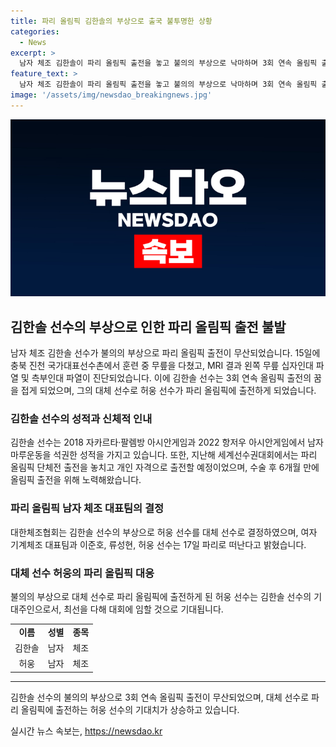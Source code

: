 ```yaml
---
title: 파리 올림픽 김한솔의 부상으로 출국 불투명한 상황
categories:
  - News
excerpt: >
  남자 체조 김한솔이 파리 올림픽 출전을 놓고 불의의 부상으로 낙마하며 3회 연속 올림픽 출전이 무산됐다. 왼쪽 무릎 십자인대와 측부인대 파열로 인한 부상으로 이에 따라 대한체조협회는 허웅을 김한솔의 대체 선수로 파리 올림픽에 파견하기로 결정했다. 김한솔은 2018 자카르타·팔렘방 아시안게임과 2022 항저우 아시안게임에서 2회 연속 남자 마루운동을 석권하며 기대를 받았지만, 이번 부상으로 꿈을 접게 됐다.
feature_text: >
  남자 체조 김한솔이 파리 올림픽 출전을 놓고 불의의 부상으로 낙마하며 3회 연속 올림픽 출전이 무산됐다. 왼쪽 무릎 십자인대와 측부인대 파열로 인한 부상으로 이에 따라 대한체조협회는 허웅을 김한솔의 대체 선수로 파리 올림픽에 파견하기로 결정했다. 김한솔은 2018 자카르타·팔렘방 아시안게임과 2022 항저우 아시안게임에서 2회 연속 남자 마루운동을 석권하며 기대를 받았지만, 이번 부상으로 꿈을 접게 됐다.
image: '/assets/img/newsdao_breakingnews.jpg'
---
```


<p><img src="/assets/img/newsdao_breakingnews.jpg" alt="firstkoreanews 속보" /></p>

<h2 data-ke-size="size26">김한솔 선수의 부상으로 인한 파리 올림픽 출전 불발</h2>

<p data-ke-size="size16">남자 체조 김한솔 선수가 불의의 부상으로 파리 올림픽 출전이 무산되었습니다. 15일에 충북 진천 국가대표선수촌에서 훈련 중 무릎을 다쳤고, MRI 결과 왼쪽 무릎 십자인대 파열 및 측부인대 파열이 진단되었습니다. 이에 김한솔 선수는 3회 연속 올림픽 출전의 꿈을 접게 되었으며, 그의 대체 선수로 허웅 선수가 파리 올림픽에 출전하게 되었습니다.</p>

<h3 data-ke-size="size24">김한솔 선수의 성적과 신체적 인내</h3>

<p data-ke-size="size16">김한솔 선수는 2018 자카르타·팔렘방 아시안게임과 2022 항저우 아시안게임에서 남자 마루운동을 석권한 성적을 가지고 있습니다. 또한, 지난해 세계선수권대회에서는 파리 올림픽 단체전 출전을 놓치고 개인 자격으로 출전할 예정이었으며, 수술 후 6개월 만에 올림픽 출전을 위해 노력해왔습니다.</p>

<h3 data-ke-size="size24">파리 올림픽 남자 체조 대표팀의 결정</h3>

<p data-ke-size="size16">대한체조협회는 김한솔 선수의 부상으로 허웅 선수를 대체 선수로 결정하였으며, 여자 기계체조 대표팀과 이준호, 류성현, 허웅 선수는 17일 파리로 떠난다고 밝혔습니다.</p>

<h3 data-ke-size="size24">대체 선수 허웅의 파리 올림픽 대응</h3>

<p data-ke-size="size16">불의의 부상으로 대체 선수로 파리 올림픽에 출전하게 된 허웅 선수는 김한솔 선수의 기대주인으로서, 최선을 다해 대회에 임할 것으로 기대됩니다.</p>

<table>
    <tbody>
        <tr>
            <td style="text-align: center; height: 17px;"><b>이름</b></td>
            <td style="text-align: center; height: 17px;"><b>성별</b></td>
            <td style="text-align: center; height: 17px;"><b>종목</b></td>
        </tr>
        <tr>
            <td style="text-align: center; height: 17px;">김한솔</td>
            <td style="text-align: center; height: 17px;">남자</td>
            <td style="text-align: center; height: 17px;">체조</td>
        </tr>
        <tr>
            <td style="text-align: center; height: 17px;">허웅</td>
            <td style="text-align: center; height: 17px;">남자</td>
            <td style="text-align: center; height: 17px;">체조</td>
        </tr>
    </tbody>
</table>

<hr>

<p data-ke-size="size16">김한솔 선수의 불의의 부상으로 3회 연속 올림픽 출전이 무산되었으며, 대체 선수로 파리 올림픽에 출전하는 허웅 선수의 기대치가 상승하고 있습니다.</p>
실시간 뉴스 속보는, <a href="https://newsdao.kr" rel="dofollow">https://newsdao.kr</a>


